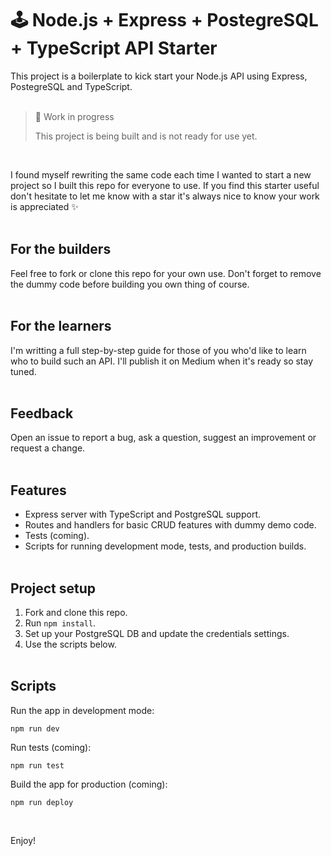 # 🕹 Node.js + Express + PostegreSQL + TypeScript API Starter

This project is a boilerplate to kick start your Node.js API using Express, PostegreSQL and TypeScript. 
<br /><br />
> 
> 🚧 Work in progress
> 
> This project is being built and is not ready for use yet.
>
<br />

I found myself rewriting the same code each time I wanted to start a new project so I built this repo for everyone to use. If you find this starter useful don't hesitate to let me know with a star it's always nice to know your work is appreciated ✨
<br /><br />

## For the builders
Feel free to fork or clone this repo for your own use. Don't forget to remove the dummy code before building you own thing of course.
<br /><br />

## For the learners
I'm writting a full step-by-step guide for those of you who'd like to learn who to build such an API. I'll publish it on Medium when it's ready so stay tuned.
<br /><br />

## Feedback
Open an issue to report a bug, ask a question, suggest an improvement or request a change.
<br /><br />

## Features
- Express server with TypeScript and PostgreSQL support.
- Routes and handlers for basic CRUD features with dummy demo code.
- Tests (coming).
- Scripts for running development mode, tests, and production builds.
<br /><br />

## Project setup
1. Fork and clone this repo.
2. Run `npm install`.
3. Set up your PostgreSQL DB and update the credentials settings.
4. Use the scripts below.
<br /><br />

## Scripts
Run the app in development mode:
```
npm run dev
```

Run tests (coming):
```
npm run test
```

Build the app for production (coming):
```
npm run deploy
```
<br />

Enjoy!